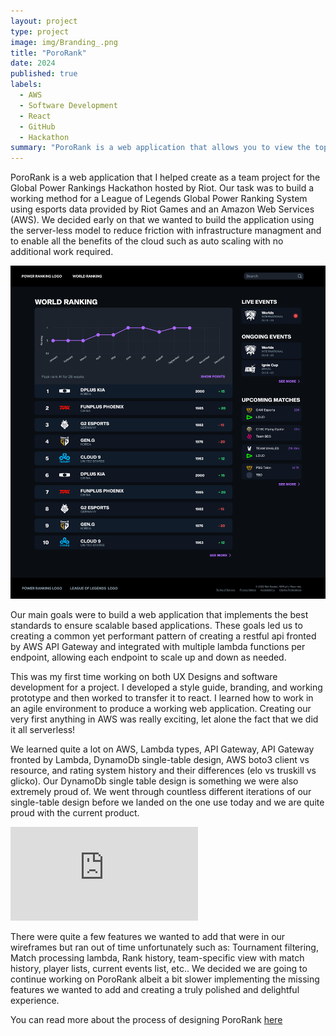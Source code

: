 ```yaml
---
layout: project
type: project
image: img/Branding_.png
title: "PoroRank"
date: 2024
published: true
labels:
  - AWS
  - Software Development
  - React
  - GitHub
  - Hackathon
summary: "PoroRank is a web application that allows you to view the top ranking esports teams in league of legends with the option to filter the rankings by team names."
---
```

PoroRank is a web application that I helped create as a team project for the Global Power Rankings Hackathon hosted by Riot. Our task was to build a working method for a League of Legends Global Power Ranking System using esports data provided by Riot Games and an Amazon Web Services (AWS). We decided early on that we wanted to build the application using the server-less model to reduce friction with infrastructure managment and to enable all the benefits of the cloud such as auto scaling with no additional work required. 

<img class="img-fluid" src="../img/Home Page.png">

Our main goals were to build a web application that implements the best standards to ensure scalable based applications. These goals led us to creating a common yet performant pattern of creating a restful api fronted by AWS API Gateway and integrated with multiple lambda functions per endpoint, allowing each endpoint to scale up and down as needed. 

This was my first time working on both UX Designs and software development for a project. I developed a style guide, branding, and working prototype and then worked to transfer it to react. I learned how to work in an agile environment to produce a working web application. Creating our very first anything in AWS was really exciting, let alone the fact that we did it all serverless! 

We learned quite a lot on AWS, Lambda types, API Gateway, API Gateway fronted by Lambda, DynamoDb single-table design, AWS boto3 client vs resource, and rating system history and their differences (elo vs truskill vs glicko). Our DynamoDb single table design is something we were also extremely proud of. We went through countless different iterations of our single-table design before we landed on the one use today and we are quite proud with the current product.

<iframe class="img-fluid" src="https://www.youtube.com/embed/5zIIq0fF3gU?si=kCi2VLXjKErQLlFW" title="YouTube video player" frameborder="0" allow="accelerometer; autoplay; clipboard-write; encrypted-media; gyroscope; picture-in-picture; web-share" referrerpolicy="strict-origin-when-cross-origin" allowfullscreen></iframe>

There were quite a few features we wanted to add that were in our wireframes but ran out of time unfortunately such as: Tournament filtering, Match processing lambda, Rank history, team-specific view with match history, player lists, current events list, etc.. We decided we are going to continue working on PoroRank albeit a bit slower implementing the missing features we wanted to add and creating a truly polished and delightful experience.

You can read more about the process of designing PoroRank [here](https://devpost.com/software/pororank)
